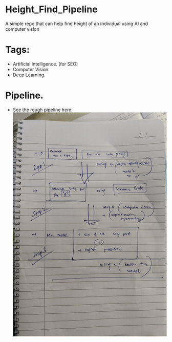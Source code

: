 # Height_Find_Pipeline
A simple repo that can help find height of an individual using AI and computer vision

# Tags:
- Artificial Intelligence. (for SEO)
- Computer Vision.
- Deep Learning.

# Pipeline.

- See the rough pipeline here:
<img src="process_0.jpg" height="700" width="500"></img>
